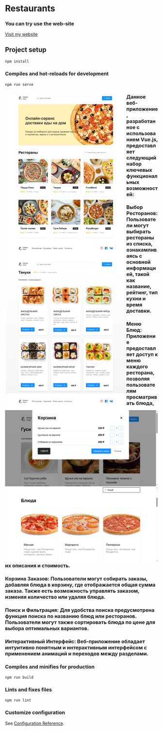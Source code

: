 # Restaurants
### You can try use the web-site 
[Visit my website](https://vue-restaurants-9ggxn1vs3-okstas86.vercel.app)

## Project setup

```
npm install
```

### Compiles and hot-reloads for development

```
npm run serve
```

<img align="left" alt="main" width="400" src="./public/img/main.png" />
<img align="left" alt="sushi" width="400"  src="./public/img/sushi.png" />
<img align="left" alt="order" width="600" src="./public/img/cart.png" />
<img align="left" alt="pizza" width="600"  src="./public/img/pizza.png" />

### Данное веб-приложение, разработанное с использованием Vue.js, предоставляет следующий набор ключевых функциональных возможностей:

### Выбор Ресторанов: Пользователи могут выбирать рестораны из списка, ознакамливаясь с основной информацией, такой как название, рейтинг, тип кухни и время доставки.

### Меню Блюд: Приложение предоставляет доступ к меню каждого ресторана, позволяя пользователям просматривать блюда, их описания и стоимость.

### Корзина Заказов: Пользователи могут собирать заказы, добавляя блюда в корзину, где отображается общая сумма заказа. Также есть возможность управлять заказом, изменяя количество или удаляя блюда.

### Поиск и Фильтрация: Для удобства поиска предусмотрена функция поиска по названию блюд или ресторанов. Пользователи могут также сортировать блюда по цене для выбора оптимальных вариантов.

### Интерактивный Интерфейс: Веб-приложение обладает интуитивно понятным и интерактивным интерфейсом с применением анимаций и переходов между разделами.

### Compiles and minifies for production

```
npm run build
```

### Lints and fixes files

```
npm run lint
```

### Customize configuration

See [Configuration Reference](https://cli.vuejs.org/config/).
